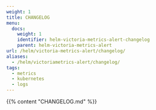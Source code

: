 ```yaml
---
weight: 1
title: CHANGELOG
menu:
  docs:
    weight: 1
    identifier: helm-victoria-metrics-alert-changelog
    parent: helm-victoria-metrics-alert
url: /helm/victoria-metrics-alert/changelog/
aliases:
  - /helm/victoriametrics-alert/changelog/
tags:
  - metrics
  - kubernetes
  - logs
---
```

{{% content "CHANGELOG.md" %}}
